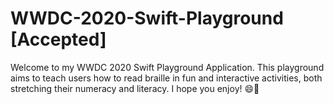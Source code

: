 # WWDC-2020-Swift-Playground [Accepted]
Welcome to my WWDC 2020 Swift Playground Application. This playground aims to teach users how to read braille in fun and interactive activities, both stretching their numeracy and literacy. I hope you enjoy! 😄🎉
